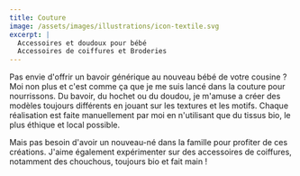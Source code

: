 ```yaml
---
title: Couture	
image: /assets/images/illustrations/icon-textile.svg
excerpt: |
  Accessoires et doudoux pour bébé  
  Accessoires de coiffures et Broderies
---
```

Pas envie d'offrir un bavoir générique au nouveau bébé de votre cousine ? Moi non plus et c'est comme ça que je me suis lancé dans la couture pour nourrissons. Du bavoir, du hochet ou du doudou, je m'amuse a créer des modèles toujours différents en jouant sur les textures et les motifs. Chaque réalisation est faite manuellement par moi en n'utilisant que du tissus bio, le plus éthique et local possible.

Mais pas besoin d'avoir un nouveau-né dans la famille pour profiter de ces créations. J'aime également expérimenter sur des accessoires de coiffures, notamment des chouchous, toujours bio et fait main !